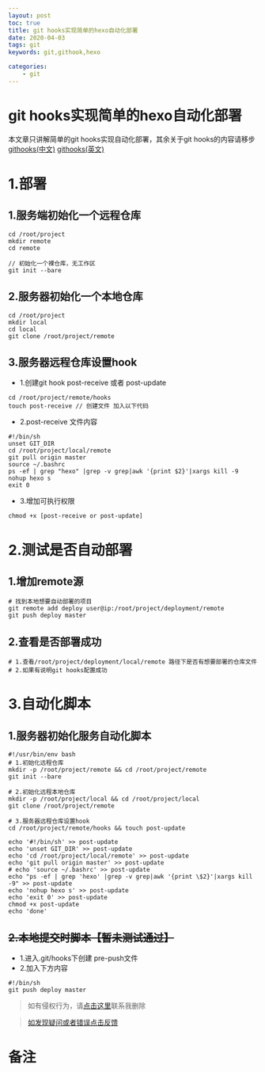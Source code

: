 ```yaml
---
layout: post
toc: true
title: git hooks实现简单的hexo自动化部署
date: 2020-04-03
tags: git
keywords: git,githook,hexo

categories:
    - git
---
```

# git hooks实现简单的hexo自动化部署

本文章只讲解简单的git hooks实现自动化部署，其余关于git hooks的内容请移步 [githooks(中文)](https://git-scm.com/book/zh/v2/%E8%87%AA%E5%AE%9A%E4%B9%89-Git-Git-%E9%92%A9%E5%AD%90) [githooks(英文)](https://git-scm.com/docs/githooks)

# 1.部署

## 1.服务端初始化一个远程仓库
```
cd /root/project
mkdir remote
cd remote

// 初始化一个裸仓库，无工作区
git init --bare
```
<!-- more -->
## 2.服务器初始化一个本地仓库
```
cd /root/project
mkdir local
cd local
git clone /root/project/remote
```

## 3.服务器远程仓库设置hook
- 1.创建git hook post-receive 或者 post-update
```
cd /root/project/remote/hooks
touch post-receive // 创建文件 加入以下代码
```
- 2.post-receive 文件内容
```
#!/bin/sh
unset GIT_DIR
cd /root/project/local/remote
git pull origin master
source ~/.bashrc
ps -ef | grep "hexo" |grep -v grep|awk '{print $2}'|xargs kill -9
nohup hexo s
exit 0
```

- 3.增加可执行权限
```
chmod +x [post-receive or post-update]
```

# 2.测试是否自动部署
## 1.增加remote源
```
# 找到本地想要自动部署的项目
git remote add deploy user@ip:/root/project/deployment/remote
git push deploy master
```

## 2.查看是否部署成功
```
# 1.查看/root/project/deployment/local/remote 路径下是否有想要部署的仓库文件
# 2.如果有说明git hooks配置成功
```

# 3.自动化脚本
## 1.服务器初始化服务自动化脚本
```
#!/usr/bin/env bash
# 1.初始化远程仓库
mkdir -p /root/project/remote && cd /root/project/remote
git init --bare

# 2.初始化远程本地仓库
mkdir -p /root/project/local && cd /root/project/local
git clone /root/project/remote

# 3.服务器远程仓库设置hook
cd /root/project/remote/hooks && touch post-update

echo '#!/bin/sh' >> post-update
echo 'unset GIT_DIR' >> post-update
echo 'cd /root/project/local/remote' >> post-update
echo 'git pull origin master' >> post-update
# echo 'source ~/.bashrc' >> post-update
echo "ps -ef | grep 'hexo' |grep -v grep|awk '{print \$2}'|xargs kill -9" >> post-update
echo 'nohup hexo s' >> post-update
echo 'exit 0' >> post-update
chmod +x post-update
echo 'done'
```

## ~~2.本地提交时脚本【暂未测试通过】~~
- 1.进入.git/hooks下创建 pre-push文件
- 2.加入下方内容
```
#!/bin/sh
git push deploy master
```

>如有侵权行为，请[点击这里](https://github.com/WangShayne)联系我删除

>[如发现疑问或者错误点击反馈](https://github.com/WangShayne)

# 备注

